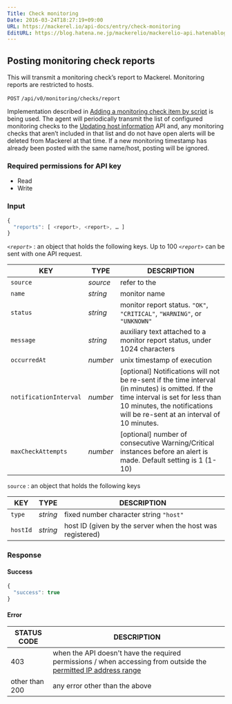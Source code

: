 ```yaml
---
Title: Check monitoring
Date: 2016-03-24T18:27:19+09:00
URL: https://mackerel.io/api-docs/entry/check-monitoring
EditURL: https://blog.hatena.ne.jp/mackerelio/mackerelio-api.hatenablog.mackerel.io/atom/entry/10328537792368374608
---
```


<h2 id="post">Posting monitoring check reports</h2>

This will transmit a monitoring check’s report to Mackerel. Monitoring reports are restricted to hosts.

<p class="type-post">
  <code>POST</code>
  <code>/api/v0/monitoring/checks/report</code>
</p>

Implementation described in [Adding a monitoring check item by script](https://mackerel.io/docs/entry/custom-checks) is being used. The agent will periodically transmit the list of configured monitoring checks to the [Updating host information](/api-docs/entry/hosts#update-information) API and, any monitoring checks that aren’t included in that list and do not have open alerts will be deleted from Mackerel at that time.
If a new monitoring timestamp has already been posted with the same name/host, posting will be ignored.


### Required permissions for API key

<ul class="api-key">
  <li class="label-read">Read</li>
  <li class="label-write">Write</li>
</ul>

### Input

```javascript
{
  "reports": [ <report>, <report>, … ]
}
```

<i>`<report>`</i> : an object that holds the following keys. Up to 100 <i>`<report>`</i> can be sent with one API request.

| KEY          | TYPE     | DESCRIPTION                      |
| ------------ | -------- | -------------------------------- |
| `source`     | *source* | refer to the                     |
| `name`       | *string* | monitor name                     |
| `status`     | *string* | monitor report status. `"OK"`, `"CRITICAL"`, `"WARNING"`, or `"UNKNOWN"`  |
| `message`    | *string* | auxiliary text attached to a monitor report status, under 1024 characters |
| `occurredAt` | *number* | unix timestamp of execution |
| `notificationInterval` | *number* | [optional] Notifications will not be re-sent if the time interval (in minutes) is omitted. If the time interval is set for less than 10 minutes, the notifications will be re-sent at an interval of 10 minutes. |
| `maxCheckAttempts` | *number* | [optional] number of consecutive Warning/Critical instances before an alert is made. Default setting is 1 (1-10) |


`source` : an object that holds the following keys

| KEY          | TYPE     | DESCRIPTION                      |
| ------------ | -------- | -------------------------------- |
| `type`       | *string* | fixed number character string `"host"`                     |
| `hostId`     | *string* | host ID (given by the server when the host was registered) |

### Response

#### Success

```javascript
{
  "success": true
}
```

#### Error

<table class="default api-error-table">
  <thead>
    <tr>
      <th class="status-code">STATUS CODE</th>
      <th class="description">DESCRIPTION</th>
    </tr>
  </thead>
  <tbody>
    <tr>
      <td>403</td>
      <td>when the API doesn't have the required permissions / when accessing from outside the <a href="https://mackerel.io/docs/entry/faq/organization/ip-restriction" target="_blank">permitted IP address range</a></td>
    </tr>
    <tr>
      <td>other than 200</td>
      <td>any error other than the above</td>
    </tr>
  </tbody>
</table>
